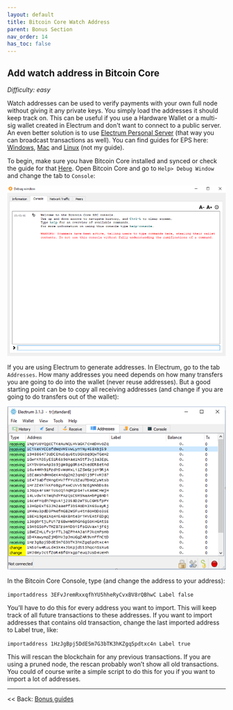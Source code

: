 ```yaml
---
layout: default
title: Bitcoin Core Watch Address
parent: Bonus Section
nav_order: 14
has_toc: false
---
```


## Add watch address in Bitcoin Core

*Difficulty: easy*

Watch addresses can be used to verify payments with your own full node without giving it any private keys. You simply load the addresses it should keep track on. This can be useful if you use a Hardware Wallet or a multi-sig wallet created in Electrum and don't want to connect to a public server. An even better solution is to use [Electrum Personal Server](https://github.com/chris-belcher/electrum-personal-server) (that way you can broadcast transactions as well). You can find guides for EPS here: [Windows](hodl-guide_63_eps-win.md), [Mac](hodl-guide_63_eps-mac.md) and [Linux]( https://www.youtube.com/watch?v=1JMP4NZCC5g) (not my guide).

To begin, make sure you have Bitcoin Core installed and synced or check the guide for that [Here](hodl-guide_61_bitcoin-core.md). Open Bitcoin Core and go to `Help> Debug Window` and change the tab to `Console`:

![Watch 1](images/65_watch_1.png)

If you are using Electrum to generate addresses. In Electrum, go to the tab `Addresses`. How many addresses you need depends on how many transfers you are going to do into the wallet (never reuse addresses). But a good starting point can be to copy all receiving addresses (and change if you are going to do transfers out of the wallet):

![Watch 2](images/65_watch_2.png)

In the Bitcoin Core Console, type (and change the address to your address):

`importaddress 3EFvJremRxxqfhYU5hheRyCvxBV8rQBhwC Label false`

You’ll have to do this for every address you want to import.  This will keep track of all future transactions to these addresses. If you want to import addresses that contains old transaction, change the last imported address to Label true, like:

`importaddress 1HzJgBpj5DdESm7G3bTK3hKZgq5pdtxc4n Label true`

This will rescan the blockchain for any previous transactions. If you are using a pruned node, the rescan probably won’t show all old transactions. You could of course write a simple script to do this for you if you want to import a lot of addresses.

------

<< Back: [Bonus guides](hodl-guide_60_bonus.md) 
